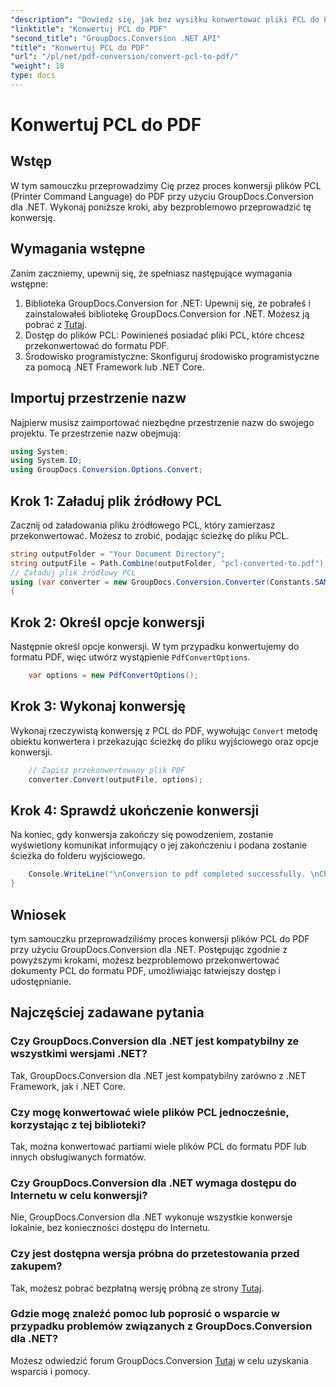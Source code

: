 ```yaml
---
"description": "Dowiedz się, jak bez wysiłku konwertować pliki PCL do PDF za pomocą GroupDocs.Conversion dla .NET. Postępuj zgodnie z naszym przewodnikiem krok po kroku."
"linktitle": "Konwertuj PCL do PDF"
"second_title": "GroupDocs.Conversion .NET API"
"title": "Konwertuj PCL do PDF"
"url": "/pl/net/pdf-conversion/convert-pcl-to-pdf/"
"weight": 18
type: docs
---
```

# Konwertuj PCL do PDF

## Wstęp
W tym samouczku przeprowadzimy Cię przez proces konwersji plików PCL (Printer Command Language) do PDF przy użyciu GroupDocs.Conversion dla .NET. Wykonaj poniższe kroki, aby bezproblemowo przeprowadzić tę konwersję.
## Wymagania wstępne
Zanim zaczniemy, upewnij się, że spełniasz następujące wymagania wstępne:
1. Biblioteka GroupDocs.Conversion for .NET: Upewnij się, że pobrałeś i zainstalowałeś bibliotekę GroupDocs.Conversion for .NET. Możesz ją pobrać z [Tutaj](https://releases.groupdocs.com/conversion/net/).
2. Dostęp do plików PCL: Powinieneś posiadać pliki PCL, które chcesz przekonwertować do formatu PDF.
3. Środowisko programistyczne: Skonfiguruj środowisko programistyczne za pomocą .NET Framework lub .NET Core.

## Importuj przestrzenie nazw
Najpierw musisz zaimportować niezbędne przestrzenie nazw do swojego projektu. Te przestrzenie nazw obejmują:
```csharp
using System;
using System.IO;
using GroupDocs.Conversion.Options.Convert;
```
## Krok 1: Załaduj plik źródłowy PCL
Zacznij od załadowania pliku źródłowego PCL, który zamierzasz przekonwertować. Możesz to zrobić, podając ścieżkę do pliku PCL.
```csharp
string outputFolder = "Your Document Directory";
string outputFile = Path.Combine(outputFolder, "pcl-converted-to.pdf");
// Załaduj plik źródłowy PCL
using (var converter = new GroupDocs.Conversion.Converter(Constants.SAMPLE_PCL))
{
```
## Krok 2: Określ opcje konwersji
Następnie określ opcje konwersji. W tym przypadku konwertujemy do formatu PDF, więc utwórz wystąpienie `PdfConvertOptions`.
```csharp
	var options = new PdfConvertOptions();
```
## Krok 3: Wykonaj konwersję
Wykonaj rzeczywistą konwersję z PCL do PDF, wywołując `Convert` metodę obiektu konwertera i przekazując ścieżkę do pliku wyjściowego oraz opcje konwersji.
```csharp
	// Zapisz przekonwertowany plik PDF
	converter.Convert(outputFile, options);
```
## Krok 4: Sprawdź ukończenie konwersji
Na koniec, gdy konwersja zakończy się powodzeniem, zostanie wyświetlony komunikat informujący o jej zakończeniu i podana zostanie ścieżka do folderu wyjściowego.
```csharp
	Console.WriteLine("\nConversion to pdf completed successfully. \nCheck output in {0}", outputFolder);
}
```

## Wniosek
tym samouczku przeprowadziliśmy proces konwersji plików PCL do PDF przy użyciu GroupDocs.Conversion dla .NET. Postępując zgodnie z powyższymi krokami, możesz bezproblemowo przekonwertować dokumenty PCL do formatu PDF, umożliwiając łatwiejszy dostęp i udostępnianie.
## Najczęściej zadawane pytania
### Czy GroupDocs.Conversion dla .NET jest kompatybilny ze wszystkimi wersjami .NET?
Tak, GroupDocs.Conversion dla .NET jest kompatybilny zarówno z .NET Framework, jak i .NET Core.
### Czy mogę konwertować wiele plików PCL jednocześnie, korzystając z tej biblioteki?
Tak, można konwertować partiami wiele plików PCL do formatu PDF lub innych obsługiwanych formatów.
### Czy GroupDocs.Conversion dla .NET wymaga dostępu do Internetu w celu konwersji?
Nie, GroupDocs.Conversion dla .NET wykonuje wszystkie konwersje lokalnie, bez konieczności dostępu do Internetu.
### Czy jest dostępna wersja próbna do przetestowania przed zakupem?
Tak, możesz pobrać bezpłatną wersję próbną ze strony [Tutaj](https://releases.groupdocs.com/).
### Gdzie mogę znaleźć pomoc lub poprosić o wsparcie w przypadku problemów związanych z GroupDocs.Conversion dla .NET?
Możesz odwiedzić forum GroupDocs.Conversion [Tutaj](https://forum.groupdocs.com/c/conversion/11) w celu uzyskania wsparcia i pomocy.